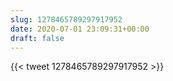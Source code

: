 ```yaml
---
slug: 1278465789297917952
date: 2020-07-01 23:09:31+00:00
draft: false
---
```


{{< tweet 1278465789297917952 >}}
